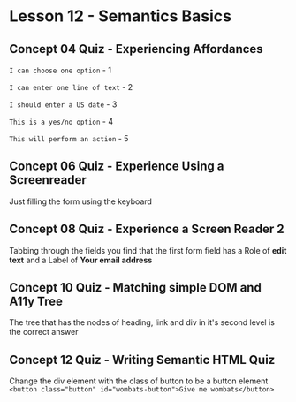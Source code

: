 # Lesson 12 - Semantics Basics

## Concept 04 Quiz - Experiencing Affordances
`I can choose one option` - 1

`I can enter one line of text` - 2

`I should enter a US date` - 3

`This is a yes/no option` - 4

`This will perform an action` - 5

## Concept 06 Quiz - Experience Using a Screenreader
Just filling the form using the keyboard

## Concept 08 Quiz - Experience a Screen Reader 2
Tabbing through the fields you find that the first form field has a Role of **edit text** and a Label of **Your email address**

## Concept 10 Quiz - Matching simple DOM and A11y Tree
The tree that has the nodes of heading, link and div in it's second level is the correct answer

## Concept 12 Quiz - Writing Semantic HTML Quiz
Change the div element with the class of button to be a button element
`<button class="button" id="wombats-button">Give me wombats</button>`